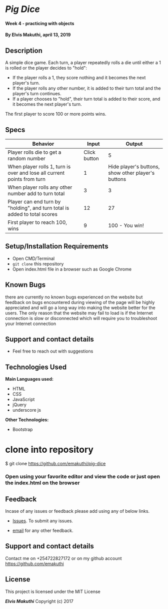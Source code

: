 # _Pig Dice_

#### Week 4 - practicing with objects

#### By **Elvis Makuthi, april 13, 2019**

## Description

A simple dice game. Each turn, a player repeatedly rolls a die until either a 1 is rolled or the player decides to "hold":

* If the player rolls a 1, they score nothing and it becomes the next player's turn.
* If the player rolls any other number, it is added to their turn total and the player's turn continues.
* If a player chooses to "hold", their turn total is added to their score, and it becomes the next player's turn.

The first player to score 100 or more points wins.

## Specs

 | Behavior                                       |  Input | Output    |
 | ---------------------------------------------- | ------ | --------- |
 | Player rolls die to get a random number    | Click button      | 5      |
 | When player rolls 1, turn is over and lose all current points from turn  | 1 | Hide player's buttons, show other player's buttons  |
 | When player rolls any other number add to turn total | 3     | 3  |
 | Player can end turn by "holding", and turn total is added to total scores      | 12      | 27         |
 | First player to reach 100, wins     | 9      | 100 - You win!       |

## Setup/Installation Requirements

* Open CMD/Terminal
* `git clone` this repository
* Open index.html file in a browser such as Google Chrome

## Known Bugs

there are currently no known bugs experienced on the website but feedback on bugs encountered during viewing of the page will be highly appreciated and will go a long way into making the website better for the users. The only reason that the website may fail to load is if the Internet connection is slow or disconnected which will require you to troubleshoot your Internet connection

## Support and contact details

* Feel free to reach out with suggestions

## Technologies Used

**Main Languages used:**

* HTML
* CSS
* JavaScript
* jQuery
* underscore js

**Other Technologies:**

* Bootstrap

# clone into repository

$ git clone https://github.com/emakuthi/pig-dice
### Open using your favorite editor and view the code or just open the index.html on the browser

## Feedback

Incase of any issues or feedback please add using any of below links.

* [Issues](https://github.com/emakuthi/pig-dice/issues). To submit any issues.

* [email](emakuthi@gmail.com) for any other feedback.

## Support and contact details

 Contact me on +254722827172 or on my github account <https://github.com/emakuthi>


## License

This project is licensed under the MIT License

**_Elvis Makuthi_** Copyright (c) 2017
